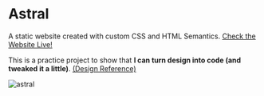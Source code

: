 # Astral
A static website created with custom CSS and HTML Semantics. <a href="https://parajdox1.github.io/Astral/">Check the Website Live!</a>

This is a practice project to show that **I can turn design into code (and tweaked it a little)**. <a href="https://html5up.net/stellar">(Design Reference)</a>  

![astral](https://user-images.githubusercontent.com/62003240/131464702-78f2c46c-227c-4def-84d3-7b979b85afb5.png)
